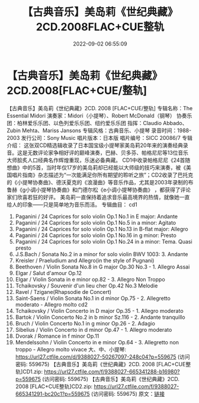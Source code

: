 ﻿---
title: 【古典音乐】美岛莉《世纪典藏》2CD.2008FLAC+CUE整轨
date: 2022-09-02 06:55:09
categories: 古典音乐、新世纪、纯音雅乐
tags: 纯音雅乐
---
# 【古典音乐】美岛莉《世纪典藏》2CD.2008[FLAC+CUE/整轨]

【古典音乐】美岛莉《世纪典藏》2CD. 2008 [FLAC+CUE/整轨]
专辑名称：The Essential Midori
演奏家：Midori（小提琴）、Robert McDonald（钢琴）
协奏乐团：柏林爱乐乐团、以色列爱乐乐团、纽约爱乐乐团
指挥：Claudio Abbado、Zubin Mehta、Mariss Jansons
专辑风格：古典音乐、小提琴
录音时间：1988-2003
发行公司：Sony Music
唱片版本：日本版
唱片编号：SICC 20086/7
专辑介绍：
这张双CD精选辑收录了日本国宝级小提琴家美岛莉20年来的演奏经典录音。这是无数评论家争相好评的巅峰演奏，巴赫、贝多芬、帕格尼尼等13位音乐大师脍炙人口经典名作辉煌重现，乐迷必备典藏。
CD1中收录帕格尼尼《24首随想曲》中的5首，当时年仅17岁的美岛莉却已经能以大师级的技巧来演奏，被《美国唱片指南》杂志描述为“一次能满足你所有期望的聆听之旅”；CD2收录了巴托克的《小提琴协奏曲》、德沃夏克的《浪漫曲》等音乐作品，尤其是2003年录制的布鲁赫《g小调小提琴协奏曲》和门德尔松《e小调小提琴协奏曲》
，都获得了评论家们欣喜若狂的好评。
美岛莉一直保持着追求音乐最高境界的热情，就像她一直给人的印象——只是简单地为音乐而活。
专辑曲目：
cd1
01. Paganini / 24 Caprices for solo violin Op.1 No.1 in E
major: Andante
02. Paganini / 24 Caprices for solo violin Op.1 No.5 in a
minor: Agitato
03. Paganini / 24 Caprices for solo violin Op.1 No.13 in
B-flat major: Allegro
04. Paganini / 24 Caprices for solo violin Op.1 No.16 in g
minor: Presto
05. Paganini / 24 Caprices for solo violin Op.1 No.24 in a
minor: Tema. Quasi presto
06. J.S.Bach / Sonata No.2 in a minor for solo violin BWV
1003: 3. Andante
07. Kreisler / Praeludium and Allegro(in the style of
Pugnani)
08. Beethoven / Violin Sonata No.8 in G major Op.30 No.3 - 1.
Allegro Assai
09. Elgar / Salut d'amour Op.12
10. Elgar / Violin Sonata in e minor op.82 - 3. Allegro Non
Troppo
11. Tchaikovsky / Souvenir d'un lieu cher Op.42 No.3
Melodie
12. Ravel / Tzigane(Rhapsodie de Concert)
13. Saint-Saens / Violin Sonata No.1 in d minor Op.75 - 2.
Allegretto moderato - Allegro molto
cd2
01. Tchaikovsky / Violin Concerto in D major Op.35 - 1.
Allegro moderato
02. Bartok / Violin Concerto No.2 in b minor Sz.116 - 2.
Andante tranquillo
03. Bruch / Violin Concerto No.1 in g minor Op.26 - 2.
Adagio
04. Sibelius / Violin Concerto in d minor Op.47 - 1. Allegro
moderato
05. Dvorak / Romance in f minor Op.11
06. Mendelssohn / Violin Concerto in e minor Op.64 - 3.
Allegretto non troppo - Allegro molto vivace
大、中、小提琴: https://url27.ctfile.com/d/9388027-50267097-248c04?p=559675
(访问密码: 559675)
【古典音乐】美岛莉《世纪典藏》2CD. 2008 [FLAC+CUE整轨]CD1.zip: https://url27.ctfile.com/f/9388027-665341288-b16980?p=559675
(访问密码: 559675)
【古典音乐】美岛莉《世纪典藏》2CD. 2008 [FLAC+CUE整轨]CD2.zip: https://url27.ctfile.com/f/9388027-665341291-bc20c1?p=559675
(访问密码: 559675)
原文：[链接](https://blog.sina.com.cn/s/blog_1647c7e7601030z6l.html)